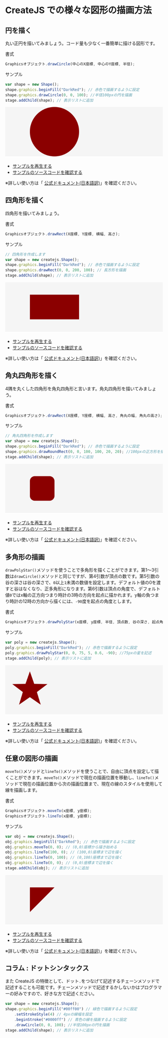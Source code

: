 # CreateJS での様々な図形の描画方法

## 円を描く

丸い正円を描いてみましょう。コード量も少なく一番簡単に描ける図形です。

書式
```js
Graphicsオブジェクト.drawCircle(中心のX座標, 中心のY座標, 半径);
```

サンプル
```js
var shape = new Shape();
shape.graphics.beginFill("DarkRed"); // 赤色で描画するように設定
shape.graphics.drawCircle(0, 0, 100); //半径100pxの円を描画
stage.addChild(shape); // 表示リストに追加
```


![](../imgs/shape_circle.html.png)

- [サンプルを再生する](https://ics-creative.github.io/tutorial-createjs/samples/shape_circle.html)
- [サンプルのソースコードを確認する](../samples/shape_circle.html)


※詳しい使い方は「 [公式ドキュメント(日本語訳)](http://createjs.sub.jp/ja/EaselJS/reference/classes/Graphics.html#method_drawCircle)」を確認ください。


## 四角形を描く

四角形を描いてみましょう。

書式
```js
Graphicsオブジェクト.drawRect(X座標, Y座標, 横幅, 高さ);
```

サンプル
```js
// 四角形を作成します
var shape = new createjs.Shape();
shape.graphics.beginFill("DarkRed"); // 赤色で描画するように設定
shape.graphics.drawRect(0, 0, 200, 100); // 長方形を描画
stage.addChild(shape); // 表示リストに追加
```

![](../imgs/shape_rect.html.png)

- [サンプルを再生する](https://ics-creative.github.io/tutorial-createjs/samples/shape_rect.html)
- [サンプルのソースコードを確認する](../samples/shape_rect.html)

※詳しい使い方は「 [公式ドキュメント(日本語訳)](http://createjs.sub.jp/ja/EaselJS/reference/classes/Graphics.html#method_drawRect)」を確認ください。

## 角丸四角形を描く

4隅を丸くした四角形を角丸四角形と言います。角丸四角形を描いてみましょう。

書式
```js
Graphicsオブジェクト.drawRect(X座標, Y座標, 横幅, 高さ, 角丸の幅, 角丸の高さ);
```

サンプル
```js
// 角丸四角形を作成します
var shape = new createjs.Shape();
shape.graphics.beginFill("DarkRed"); // 赤色で描画するように設定
shape.graphics.drawRoundRect(0, 0, 100, 100, 20, 20); //100pxの正方形を描画。20pxの角丸を設定。
stage.addChild(shape); // 表示リストに追加
```


![](../imgs/shape_roundrect.html.png)

- [サンプルを再生する](https://ics-creative.github.io/tutorial-createjs/samples/shape_roundrect.html)
- [サンプルのソースコードを確認する](../samples/shape_roundrect.html)


※詳しい使い方は「 [公式ドキュメント(日本語訳)](http://createjs.sub.jp/ja/EaselJS/reference/classes/Graphics.html#method_drawRoundRect)」を確認ください。


## 多角形の描画

`drawPolyStar()`メソッドを使うことで多角形を描くことができます。第1～3引数は`drawCircle()`メソッドと同じですが、第4引数が頂点の数です。第5引数の谷の深さは谷の深さで、`0`以上`1`未満の数値を設定します。デフォルト値の0を渡すと谷はなくなり、正多角形になります。第6引数は頂点の角度で、デフォルト値`0`ではx軸の正方向つまり時計の3時の方向を起点に描かれます。y軸の負つまり時計の12時の方向から描くには、`-90`度を起点の角度とします。

書式
```js
Graphicsオブジェクト.drawPolyStar(x座標, y座標, 半径, 頂点数, 谷の深さ, 起点角)
```

サンプル
```js
var poly = new createjs.Shape();
poly.graphics.beginFill("DarkRed"); // 赤色で描画するように設定
poly.graphics.drawPolyStar(0, 0, 75, 5, 0.6, -90); //75pxの星を記述
stage.addChild(poly); // 表示リストに追加
```

![](../imgs/shape_polystar.html.png)

- [サンプルを再生する](https://ics-creative.github.io/tutorial-createjs/samples/shape_polystar.html)
- [サンプルのソースコードを確認する](../samples/shape_polystar.html)

※詳しい使い方は「 [公式ドキュメント(日本語訳)](http://createjs.sub.jp/ja/EaselJS/reference/classes/Graphics.html#method_drawPolyStar)」を確認ください。


## 任意の図形の描画

`moveTo()`メソッドと`lineTo()`メソッドを使うことで、自由に頂点を設定して描くことができます。`moveTo()`メソッドで現在の描画位置を移動し、`lineTo()`メソッドで現在の描画位置から次の描画位置まで、現在の線のスタイルを使用して線を描画します。

書式
```js
Graphicsオブジェクト.moveTo(x座標, y座標);
Graphicsオブジェクト.lineTo(x座標, y座標);
```

サンプル
```js
var obj = new createjs.Shape();
obj.graphics.beginFill("DarkRed"); // 赤色で描画するように設定
obj.graphics.moveTo(0, 0); // (0,0)座標から描き始める
obj.graphics.lineTo(100, 0); // (100,0)座標まで辺を描く
obj.graphics.lineTo(0, 100); // (0,100)座標まで辺を描く
obj.graphics.lineTo(0, 0); // (0,0)座標まで辺を描く
stage.addChild(obj); // 表示リストに追加
```


![](../imgs/shape_other.html.png)

- [サンプルを再生する](https://ics-creative.github.io/tutorial-createjs/samples/shape_other.html)
- [サンプルのソースコードを確認する](../samples/shape_other.html)


※詳しい使い方は「 [公式ドキュメント(日本語訳)](http://createjs.sub.jp/ja/EaselJS/reference/classes/Graphics.html#method_lineTo)」を確認ください。



## コラム : ドットシンタックス

また CreateJS の特徴として、ドット`.`をつなげて記述するチェーンメソッドで記述することも可能です。チェーンメソッドで記述するかしないかはプログラマーの好みですので、好きな方で記述ください。

```js
var shape = new createjs.Shape();
shape.graphics.beginFill("#00ff00") // 緑色で描画するように設定
	.setStrokeStyle(4) // 4pxの線幅を設定
	.beginStroke("#0000ff") // 青色の線を描画するように設定
	.drawCircle(0, 0, 100); //半径100pxの円を描画
stage.addChild(shape); // 表示リストに追加
```
